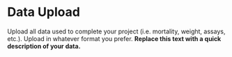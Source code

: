 # Data Upload

Upload all data used to complete your project (i.e. mortality, weight, assays, etc.). Upload in whatever format you prefer. **Replace this text with a quick description of your data.**
